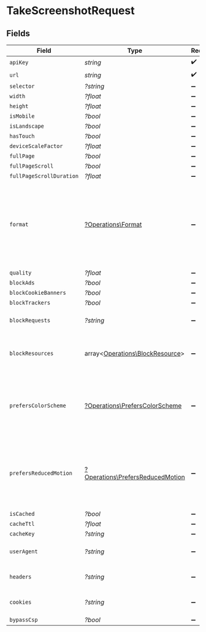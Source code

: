 # TakeScreenshotRequest


## Fields

| Field                                                                                                             | Type                                                                                                              | Required                                                                                                          | Description                                                                                                       | Example                                                                                                           |
| ----------------------------------------------------------------------------------------------------------------- | ----------------------------------------------------------------------------------------------------------------- | ----------------------------------------------------------------------------------------------------------------- | ----------------------------------------------------------------------------------------------------------------- | ----------------------------------------------------------------------------------------------------------------- |
| `apiKey`                                                                                                          | *string*                                                                                                          | :heavy_check_mark:                                                                                                | N/A                                                                                                               | sk_live_abcdef1234567890abcdef1234567890                                                                          |
| `url`                                                                                                             | *string*                                                                                                          | :heavy_check_mark:                                                                                                | N/A                                                                                                               | https://example.com                                                                                               |
| `selector`                                                                                                        | *?string*                                                                                                         | :heavy_minus_sign:                                                                                                | N/A                                                                                                               | .main-content                                                                                                     |
| `width`                                                                                                           | *?float*                                                                                                          | :heavy_minus_sign:                                                                                                | N/A                                                                                                               | 1920                                                                                                              |
| `height`                                                                                                          | *?float*                                                                                                          | :heavy_minus_sign:                                                                                                | N/A                                                                                                               | 1080                                                                                                              |
| `isMobile`                                                                                                        | *?bool*                                                                                                           | :heavy_minus_sign:                                                                                                | N/A                                                                                                               | false                                                                                                             |
| `isLandscape`                                                                                                     | *?bool*                                                                                                           | :heavy_minus_sign:                                                                                                | N/A                                                                                                               | false                                                                                                             |
| `hasTouch`                                                                                                        | *?bool*                                                                                                           | :heavy_minus_sign:                                                                                                | N/A                                                                                                               | false                                                                                                             |
| `deviceScaleFactor`                                                                                               | *?float*                                                                                                          | :heavy_minus_sign:                                                                                                | N/A                                                                                                               | 1                                                                                                                 |
| `fullPage`                                                                                                        | *?bool*                                                                                                           | :heavy_minus_sign:                                                                                                | N/A                                                                                                               | false                                                                                                             |
| `fullPageScroll`                                                                                                  | *?bool*                                                                                                           | :heavy_minus_sign:                                                                                                | N/A                                                                                                               | true                                                                                                              |
| `fullPageScrollDuration`                                                                                          | *?float*                                                                                                          | :heavy_minus_sign:                                                                                                | N/A                                                                                                               | 400                                                                                                               |
| `format`                                                                                                          | [?Operations\Format](../../Models/Operations/Format.md)                                                           | :heavy_minus_sign:                                                                                                | Output image format. JPEG offers smaller file sizes, PNG supports transparency, WebP provides modern compression. | jpeg                                                                                                              |
| `quality`                                                                                                         | *?float*                                                                                                          | :heavy_minus_sign:                                                                                                | N/A                                                                                                               | 80                                                                                                                |
| `blockAds`                                                                                                        | *?bool*                                                                                                           | :heavy_minus_sign:                                                                                                | N/A                                                                                                               | false                                                                                                             |
| `blockCookieBanners`                                                                                              | *?bool*                                                                                                           | :heavy_minus_sign:                                                                                                | N/A                                                                                                               | false                                                                                                             |
| `blockTrackers`                                                                                                   | *?bool*                                                                                                           | :heavy_minus_sign:                                                                                                | N/A                                                                                                               | false                                                                                                             |
| `blockRequests`                                                                                                   | *?string*                                                                                                         | :heavy_minus_sign:                                                                                                | N/A                                                                                                               | *.doubleclick.net<br/>*.googletagmanager.com<br/>*/analytics/*                                                    |
| `blockResources`                                                                                                  | array<[Operations\BlockResource](../../Models/Operations/BlockResource.md)>                                       | :heavy_minus_sign:                                                                                                | N/A                                                                                                               | [<br/>"script",<br/>"stylesheet",<br/>"font"<br/>]                                                                |
| `prefersColorScheme`                                                                                              | [?Operations\PrefersColorScheme](../../Models/Operations/PrefersColorScheme.md)                                   | :heavy_minus_sign:                                                                                                | Set the preferred color scheme for websites that support dark/light mode theming                                  | light                                                                                                             |
| `prefersReducedMotion`                                                                                            | [?Operations\PrefersReducedMotion](../../Models/Operations/PrefersReducedMotion.md)                               | :heavy_minus_sign:                                                                                                | Accessibility setting to reduce animations and transitions for motion-sensitive users                             | no-preference                                                                                                     |
| `isCached`                                                                                                        | *?bool*                                                                                                           | :heavy_minus_sign:                                                                                                | N/A                                                                                                               | false                                                                                                             |
| `cacheTtl`                                                                                                        | *?float*                                                                                                          | :heavy_minus_sign:                                                                                                | N/A                                                                                                               | 3600                                                                                                              |
| `cacheKey`                                                                                                        | *?string*                                                                                                         | :heavy_minus_sign:                                                                                                | N/A                                                                                                               | homepage-desktop-light                                                                                            |
| `userAgent`                                                                                                       | *?string*                                                                                                         | :heavy_minus_sign:                                                                                                | N/A                                                                                                               | Mozilla/5.0 (Windows NT 10.0; Win64; x64) AppleWebKit/537.36 (KHTML, like Gecko) Chrome/120.0.0.0 Safari/537.36   |
| `headers`                                                                                                         | *?string*                                                                                                         | :heavy_minus_sign:                                                                                                | N/A                                                                                                               | User-Agent: MyBot/1.0<br/>Authorization: Bearer token123<br/>X-Custom-Header: value                               |
| `cookies`                                                                                                         | *?string*                                                                                                         | :heavy_minus_sign:                                                                                                | N/A                                                                                                               | session_id=abc123; Domain=example.com; Path=/; Secure<br/>user_pref=dark_mode; Max-Age=3600                       |
| `bypassCsp`                                                                                                       | *?bool*                                                                                                           | :heavy_minus_sign:                                                                                                | N/A                                                                                                               | false                                                                                                             |